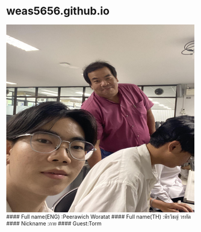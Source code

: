 # weas5656.github.io
<img src="peerawich.jpg" alt="peerawich" style="height: 500px; width:500px;"/>
#### Full name(ENG) :Peerawich Woratat
#### Full name(TH) :พีรวิชญ์ วรทัต
#### Nickname :กาย
#### Guest:Torm
